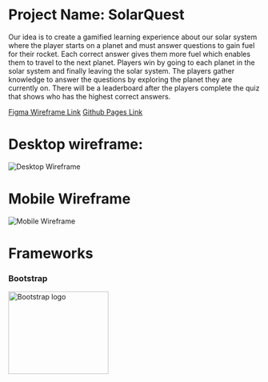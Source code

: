 # Project Name: SolarQuest

Our idea is to create a gamified learning experience about our solar system where the player starts on a planet and must answer questions to gain fuel for their rocket. Each correct answer gives them more fuel which enables them to travel to the next planet. Players win by going to each planet in the solar system and finally leaving the solar system. The players gather knowledge to answer the questions by exploring the planet they are currently on. There will be a leaderboard after the players complete the quiz that shows who has the highest correct answers.

[Figma Wireframe Link](https://www.figma.com/file/tm7qMkQHbXp2KdC5oLkWv8/SpaceGame?type=design&node-id=0:1&mode=design&t=8oFYuumDNhFpec1B-1)
[Github Pages Link](https://neiqo.github.io/SolarQuest/)

# Desktop wireframe:

![Desktop Wireframe](https://i.imgur.com/kASCA5O.png)

# Mobile Wireframe

![Mobile Wireframe](https://i.imgur.com/TYhnh6W.png)

# Frameworks

<h3>Bootstrap</h3>
<p>
  <a href="https://getbootstrap.com/">
    <img src="https://getbootstrap.com/docs/5.3/assets/brand/bootstrap-logo-shadow.png" alt="Bootstrap logo" width="200" height="165">
  </a>
</p>
